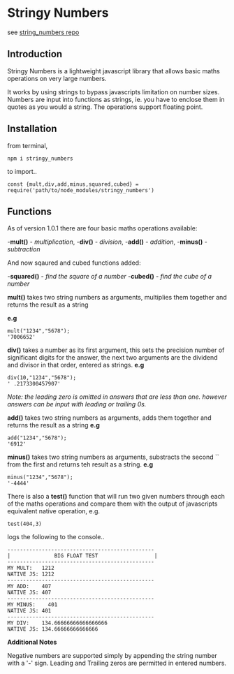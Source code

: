# Stringy Numbers

see [string_numbers repo](https://github.com/aminkhandesign/stringy_numbers)


## Introduction

Stringy Numbers is a lightweight javascript library that allows basic maths operations on very large numbers.

It works by using strings to bypass javascripts limitation on number sizes.
Numbers are input into functions as strings, ie. you have to enclose them in quotes as you would a string.
The operations support floating point.

## Installation

from terminal,
```
npm i stringy_numbers

```
to import..

```
const {mult,div,add,minus,squared,cubed} = require('path/to/node_modules/stringy_numbers')

```

## Functions

As of version 1.0.1 there are four basic maths operations available: 

-**mult()**  - _multiplication_,
-**div()**   - _division_,
-**add()**   - _addition_,
-**minus()** - _subtraction_

And now sqaured and cubed functions added:

-**squared()** - _find the square of a number_
-**cubed()** - _find the cube of a number_

  **mult()** takes two string numbers as arguments, multiplies them together 
            and returns the result as a string

 __e.g__
```
mult("1234","5678");
'7006652' 
``` 


  **div()** takes a number as its first argument, this sets the precision number 
          of significant digits  for the answer, the next two arguments are the 
          dividend and divisor in that order, entered as strings.
__e.g__

```
div(10,"1234","5678");
' .2173300457907' 
``` 

_Note: the leading zero is  omitted in answers that are less than one._
_however answers can be input with leading or trailing 0s._



  **add()** takes two string numbers as arguments, adds them together and
           returns the result as a string 
 __e.g__
```
add("1234","5678");
'6912' 
``` 


   **minus()** takes two string numbers as arguments, substracts the second 
   ``         from the first and returns teh result as a string.
 __e.g__
```
minus("1234","5678");
'-4444' 
``` 




There is also a __test()__ function that will run two given numbers through each of 
the maths operations and compare them with the output of javascripts equivalent 
native operation, e.g.

`test(404,3)`

logs the following to the console..

```
-----------------------------------------------
|              BIG FLOAT TEST                  |
-----------------------------------------------
MY MULT:   1212
NATIVE JS: 1212
-----------------------------------------------
MY ADD:    407
NATIVE JS: 407
-----------------------------------------------
MY MINUS:    401
NATIVE JS: 401
-----------------------------------------------
MY DIV:    134.66666666666666666
NATIVE JS: 134.66666666666666 

```


**Additional Notes**

 Negative numbers are supported simply by appending the string number with
 a '**-**' sign. Leading and Trailing zeros are permitted in entered numbers.


